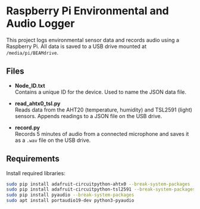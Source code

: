 # Raspberry Pi Environmental and Audio Logger

This project logs environmental sensor data and records audio using a Raspberry Pi. All data is saved to a USB drive mounted at `/media/pi/BEAMdrive`.

## Files

- **Node_ID.txt**  
  Contains a unique ID for the device. Used to name the JSON data file.

- **read_ahtx0_tsl.py**  
  Reads data from the AHT20 (temperature, humidity) and TSL2591 (light) sensors. Appends readings to a JSON file on the USB drive.

- **record.py**  
  Records 5 minutes of audio from a connected microphone and saves it as a `.wav` file on the USB drive.

## Requirements

Install required libraries:

```bash
sudo pip install adafruit-circuitpython-ahtx0 --break-system-packages
sudo pip install adafruit-circuitpython-tsl2591 --break-system-packages
sudo pip install pyaudio --break-system-packages
sudo apt install portaudio19-dev python3-pyaudio
